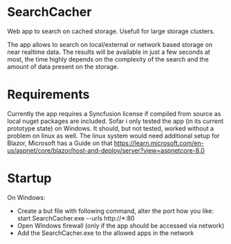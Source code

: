 # SearchCacher
 Web app to search on cached storage. Usefull for large storage clusters.

 The app allows to search on local/external or network based storage on near realtime data. The results will be available in just a few seconds at most, the time highly depends on 
 the complexity of the search and the amount of data present on the storage.

# Requirements
 Currently the app requires a Syncfusion license if compiled from source as local nuget packages are included.
 Sofar i only tested the app (in its current prototype state) on Windows. It should, but not tested, worked without a problem on linux as well.
 The linux system would need additional setup for Blazor, Microsoft has a Guide on that https://learn.microsoft.com/en-us/aspnet/core/blazor/host-and-deploy/server?view=aspnetcore-8.0

# Startup
 On Windows:
 - Create a but file with following command, alter the port how you like: start SearchCacher.exe --urls http://*:80
 - Open Windows firewall (only if the app should be accessed via network)
  - Add the SearchCacher.exe to the allowed apps in the network
